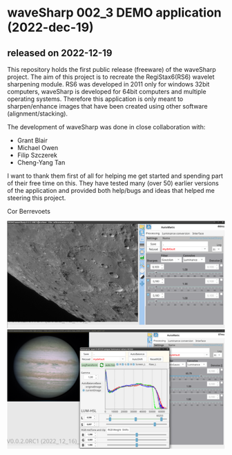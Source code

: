 # waveSharp 002_3 DEMO application (2022-dec-19)
## released on 2022-12-19
This repository holds the first public release (freeware) of the waveSharp project.  The aim of this project is to recreate the RegiStax6(RS6) wavelet sharpening module.  RS6 was developed in 2011 only for windows 32bit computers, waveSharp is developed for 64bit computers and multiple operating systems. Therefore this application is only meant to sharpen/enhance images that have been created using other software (alignment/stacking). 

The development of waveSharp was done in close collaboration with:
- Grant Blair
- Michael Owen
- Filip Szczerek
- Cheng-Yang Tan

I want to thank them first of all for helping me get started and spending part of their free time on this. They have tested many (over 50) earlier versions of the application and provided both help/bugs and ideas that helped me steering this project. 

Cor Berrevoets 

![](images/Screenshot%20at%202022-12-17%2009-03-24.png?raw=true)
![](images/Screenshot%20at%202022-12-17%2009-31-35.png?raw=true)

